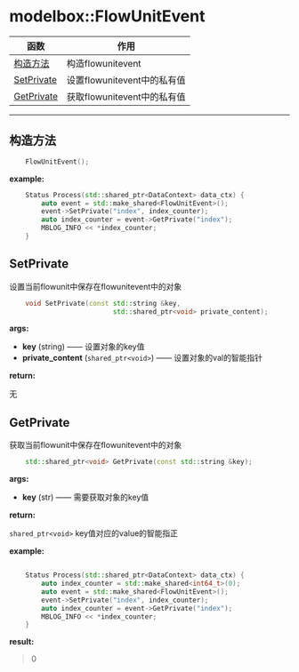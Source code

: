 # modelbox::FlowUnitEvent

|函数|作用|
|-|-|
|[构造方法](#构造方法)|构造flowunitevent|
|[SetPrivate](#setprivate)|设置flowunitevent中的私有值|
|[GetPrivate](#getprivate)|获取flowunitevent中的私有值|
---

## 构造方法

```c++
    FlowUnitEvent();
```

**example:**

```c++
    Status Process(std::shared_ptr<DataContext> data_ctx) {
        auto event = std::make_shared<FlowUnitEvent>();
        event->SetPrivate("index", index_counter);
        auto index_counter = event->GetPrivate("index");
        MBLOG_INFO << *index_counter;
    }
```

## SetPrivate

设置当前flowunit中保存在flowunitevent中的对象

```c++
    void SetPrivate(const std::string &key,
                          std::shared_ptr<void> private_content);
```

**args:**  

* **key** (string)  —— 设置对象的key值
* **private_content** (`shared_ptr<void>`) —— 设置对象的val的智能指针

**return:**  

无

## GetPrivate

获取当前flowunit中保存在flowunitevent中的对象

```c++
    std::shared_ptr<void> GetPrivate(const std::string &key);
```

**args:**  

* **key** (str)  ——  需要获取对象的key值

**return:**  

`shared_ptr<void>` key值对应的value的智能指正

**example:**  

```c++

    Status Process(std::shared_ptr<DataContext> data_ctx) {
        auto index_counter = std::make_shared<int64_t>(0);
        auto event = std::make_shared<FlowUnitEvent>();
        event->SetPrivate("index", index_counter);
        auto index_counter = event->GetPrivate("index");
        MBLOG_INFO << *index_counter;
    }
```

**result:**  

> 0

